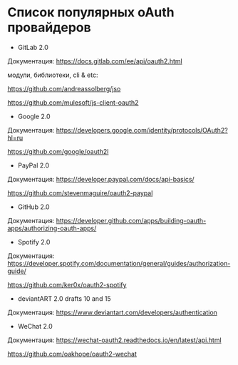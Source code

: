 # Cписок популярных oAuth провайдеров
+ GitLab 2.0

Документация: https://docs.gitlab.com/ee/api/oauth2.html

модули, библиотеки, cli & etc:

https://github.com/andreassolberg/jso

https://github.com/mulesoft/js-client-oauth2

+ Google 2.0

Документация: https://developers.google.com/identity/protocols/OAuth2?hl=ru

https://github.com/google/oauth2l

+ PayPal 2.0

Документация: https://developer.paypal.com/docs/api-basics/

https://github.com/stevenmaguire/oauth2-paypal

+ GitHub 2.0

Документация: https://developer.github.com/apps/building-oauth-apps/authorizing-oauth-apps/

+ Spotify 2.0

Документация: https://developer.spotify.com/documentation/general/guides/authorization-guide/

https://github.com/ker0x/oauth2-spotify

+ deviantART 2.0 drafts 10 and 15

Документация: https://www.deviantart.com/developers/authentication

+ WeChat 2.0

Документация: https://wechat-oauth2.readthedocs.io/en/latest/api.html

https://github.com/oakhope/oauth2-wechat
